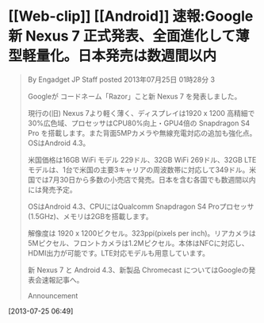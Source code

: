 # [[Web-clip]] [[Android]] 速報:Google 新 Nexus 7 正式発表、全面進化して薄型軽量化。日本発売は数週間以内

> By Engadget JP Staff posted 2013年07月25日 01時28分 3
> 
> Googleが コードネーム「Razor」こと新 Nexus 7 を発表しました。
> 
> 現行の(旧) Nexus 7より軽く薄く、ディスプレイは1920 x 1200 高精細で30%広色域、プロセッサはCPU80%向上・GPU4倍の Snapdragon S4 Pro を搭載します。また背面5MPカメラや無線充電対応の追加も強化点。OSはAndroid 4.3。
> 
> 米国価格は16GB WiFi モデル 229ドル、32GB WiFi 269ドル、32GB LTEモデルは、1台で米国の主要3キャリアの周波数帯に対応して349ドル。米国では7月30日から多数の小売店で発売。日本を含む各国でも数週間以内には発売予定。
> 
> OSはAndroid 4.3、CPUにはQualcomm Snapdragon S4 Proプロセッサ(1.5GHz)、メモリは2GBを搭載します。
> 
> ​解像度は 1920 x 1200ビクセル。323ppi(pixels per inch)。リアカメラは5Mピクセル、フロントカメラは1.2Mピクセル。本体はNFCに対応し、HDMI出力が可能です。LTE対応モデルも用意しています。
> 
> 新 Nexus 7 と Android 4.3、新製品 Chromecast についてはGoogleの発表会速報記事へ。
> 
> Announcement

[2013-07-25 06:49] 

